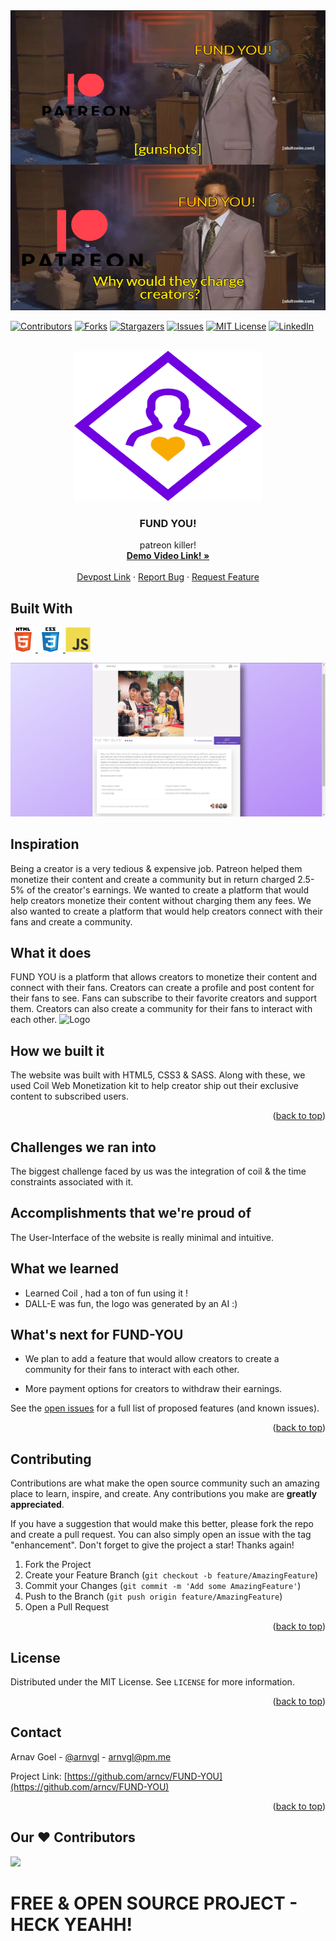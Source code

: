 <div align="center">
  <a href="https://github.com/arncv/FUND-YOU">
    <img src="img/meme.png" alt="meme" width="600" height="480">
  </a>
 </div>


<!-- PROJECT SHIELDS -->
<!--
*** I'm using markdown "reference style" links for readability.
*** Reference links are enclosed in brackets [ ] instead of parentheses ( ).
*** See the bottom of this document for the declaration of the reference variables
*** for contributors-url, forks-url, etc. This is an optional, concise syntax you may use.
*** https://www.markdownguide.org/basic-syntax/#reference-style-links
-->
[![Contributors][contributors-shield]][contributors-url]
[![Forks][forks-shield]][forks-url]
[![Stargazers][stars-shield]][stars-url]
[![Issues][issues-shield]][issues-url]
[![MIT License][license-shield]][license-url]
[![LinkedIn][linkedin-shield]][linkedin-url]



<!-- PROJECT LOGO -->
<br />
<div align="center">
  <a href="https://github.com/arncv/FUND-YOU">
    <img src="img/logo.png" alt="Logo" width="300" height="240">
  </a>

<h3 align="center">FUND YOU!</h3>

  <p align="center">
    patreon killer!
    <br />
    <a href="https://www.youtube.com/watch?v=dI91TXN9L9g"><strong>Demo Video Link! »</strong></a>
    <br />
    <br />
    <a href="https://devpost.com/software/FUND-YOU">Devpost Link</a>
    ·
    <a href="https://github.com/arncv/FUND-YOU/issues">Report Bug</a>
    ·
    <a href="https://github.com/arncv/FUND-YOU/issues">Request Feature</a>
  </p>
</div>





## Built With

<a href="https://www.w3.org/html/" target="_blank" rel="noreferrer"> <img src="https://raw.githubusercontent.com/devicons/devicon/master/icons/html5/html5-original-wordmark.svg" alt="html5" width="40" height="40"/>  </a> 
<a href="https://www.w3schools.com/css/" target="_blank" rel="noreferrer"> <img src="https://raw.githubusercontent.com/devicons/devicon/master/icons/css3/css3-original-wordmark.svg" alt="css3" width="40" height="40"/> </a> 
<a href="https://developer.mozilla.org/en-US/docs/Web/JavaScript" target="_blank" rel="noreferrer"> <img src="https://raw.githubusercontent.com/devicons/devicon/master/icons/javascript/javascript-original.svg" alt="javascript" width="40" height="40"/> </a>



[![Product Name Screen Shot][product-screenshot]](https://arncv.github.io/FUND-YOU/)



## Inspiration
 Being a creator is a very tedious & expensive job. Patreon helped them monetize their content and create a community but in return charged 2.5-5% of the creator's earnings. We wanted to create a platform that would help creators monetize their content without charging them any fees. We also wanted to create a platform that would help creators connect with their fans and create a community. 
 
 

## What it does
FUND YOU is a platform that allows creators to monetize their content and connect with their fans. Creators can create a profile and post content for their fans to see. Fans can subscribe to their favorite creators and support them. Creators can also create a community for their fans to interact with each other.
<img src="img/screenshot" alt="Logo" width="941" height="444.1">


## How we built it
 The website was built with HTML5, CSS3 & SASS. Along with these, we used Coil Web Monetization kit to help creator ship out their exclusive content to subscribed users.


<p align="right">(<a href="#readme-top">back to top</a>)</p>

## Challenges we ran into
 The biggest challenge faced by us was the integration of coil & the time constraints associated with it.
 

## Accomplishments that we're proud of
 The User-Interface of the website is really minimal and intuitive. 
 
 

## What we learned
 * Learned Coil , had a ton of fun using it !
 * DALL-E was fun, the logo was generated by an AI :) 



## What's next for FUND-YOU
 * We plan to add a feature that would allow creators to create a community for their fans to interact with each other.

 * More payment options for creators to withdraw their earnings.


See the [open issues](https://github.com/arncv/FUND-YOU/issues) for a full list of proposed features (and known issues).

<p align="right">(<a href="#readme-top">back to top</a>)</p>



<!-- CONTRIBUTING -->
## Contributing

Contributions are what make the open source community such an amazing place to learn, inspire, and create. Any contributions you make are **greatly appreciated**.

If you have a suggestion that would make this better, please fork the repo and create a pull request. You can also simply open an issue with the tag "enhancement".
Don't forget to give the project a star! Thanks again!

1. Fork the Project
2. Create your Feature Branch (`git checkout -b feature/AmazingFeature`)
3. Commit your Changes (`git commit -m 'Add some AmazingFeature'`)
4. Push to the Branch (`git push origin feature/AmazingFeature`)
5. Open a Pull Request

<p align="right">(<a href="#readme-top">back to top</a>)</p>



<!-- LICENSE -->
## License

Distributed under the MIT License. See `LICENSE` for more information.

<p align="right">(<a href="#readme-top">back to top</a>)</p>



<!-- CONTACT -->
## Contact

Arnav Goel  - [@arnvgl](https://twitter.com/arnvgl) - arnvgl@pm.me

Project Link: [https://github.com/arncv/FUND-YOU](https://github.com/arncv/FUND-YOU)

<p align="right">(<a href="#readme-top">back to top</a>)</p>



## Our ♥️ Contributors

<a href="https://github.com/refinedev/refine/graphs/contributors">
  <img src="https://contrib.rocks/image?repo=arncv/FUND-YOU" />
</a>








# FREE & OPEN SOURCE PROJECT - HECK YEAHH!


<!-- MARKDOWN LINKS & IMAGES -->
<!-- https://www.markdownguide.org/basic-syntax/#reference-style-links -->
[contributors-shield]: https://img.shields.io/github/contributors/arncv/FUND-YOU.svg?style=for-the-badge
[contributors-url]: https://github.com/arncv/FUND-YOU/graphs/contributors
[forks-shield]: https://img.shields.io/github/forks/arncv/FUND-YOU.svg?style=for-the-badge
[forks-url]: https://github.com/arncv/FUND-YOU/network/members
[stars-shield]: https://img.shields.io/github/stars/arncv/FUND-YOU.svg?style=for-the-badge
[stars-url]:https://github.com/arncv/FUND-YOU/stargazers
[issues-shield]: https://img.shields.io/github/issues/arncv/FUND-YOU.svg?style=for-the-badge
[issues-url]: https://github.com/arncv/FUND-YOU/issues
[license-shield]: https://img.shields.io/github/license/arncv/FUND-YOU.svg?style=for-the-badge
[license-url]: https://github.com/arncv/FUND-YOU/blob/master/LICENSE
[linkedin-shield]: https://img.shields.io/badge/-LinkedIn-black.svg?style=for-the-badge&logo=linkedin&colorB=555
[linkedin-url]: https://linkedin.com/in/arnvgl
[product-screenshot]: img/screenshot.png

